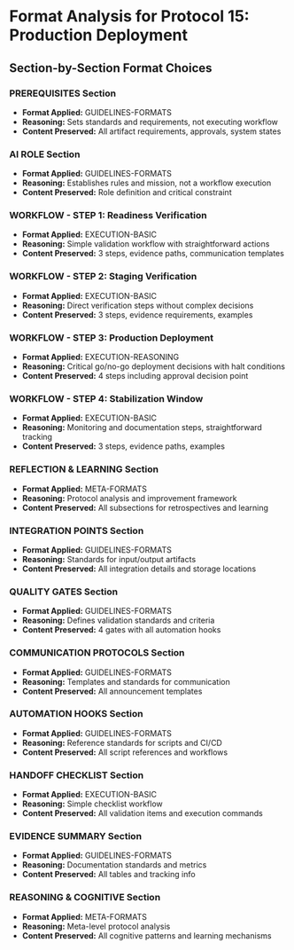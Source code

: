 # Format Analysis for Protocol 15: Production Deployment

## Section-by-Section Format Choices

### PREREQUISITES Section
- **Format Applied:** GUIDELINES-FORMATS
- **Reasoning:** Sets standards and requirements, not executing workflow
- **Content Preserved:** All artifact requirements, approvals, system states

### AI ROLE Section  
- **Format Applied:** GUIDELINES-FORMATS
- **Reasoning:** Establishes rules and mission, not a workflow execution
- **Content Preserved:** Role definition and critical constraint

### WORKFLOW - STEP 1: Readiness Verification
- **Format Applied:** EXECUTION-BASIC
- **Reasoning:** Simple validation workflow with straightforward actions
- **Content Preserved:** 3 steps, evidence paths, communication templates

### WORKFLOW - STEP 2: Staging Verification
- **Format Applied:** EXECUTION-BASIC
- **Reasoning:** Direct verification steps without complex decisions
- **Content Preserved:** 3 steps, evidence requirements, examples

### WORKFLOW - STEP 3: Production Deployment
- **Format Applied:** EXECUTION-REASONING
- **Reasoning:** Critical go/no-go deployment decisions with halt conditions
- **Content Preserved:** 4 steps including approval decision point

### WORKFLOW - STEP 4: Stabilization Window
- **Format Applied:** EXECUTION-BASIC
- **Reasoning:** Monitoring and documentation steps, straightforward tracking
- **Content Preserved:** 3 steps, evidence paths, examples

### REFLECTION & LEARNING Section
- **Format Applied:** META-FORMATS
- **Reasoning:** Protocol analysis and improvement framework
- **Content Preserved:** All subsections for retrospectives and learning

### INTEGRATION POINTS Section
- **Format Applied:** GUIDELINES-FORMATS
- **Reasoning:** Standards for input/output artifacts
- **Content Preserved:** All integration details and storage locations

### QUALITY GATES Section
- **Format Applied:** GUIDELINES-FORMATS
- **Reasoning:** Defines validation standards and criteria
- **Content Preserved:** 4 gates with all automation hooks

### COMMUNICATION PROTOCOLS Section
- **Format Applied:** GUIDELINES-FORMATS
- **Reasoning:** Templates and standards for communication
- **Content Preserved:** All announcement templates

### AUTOMATION HOOKS Section
- **Format Applied:** GUIDELINES-FORMATS
- **Reasoning:** Reference standards for scripts and CI/CD
- **Content Preserved:** All script references and workflows

### HANDOFF CHECKLIST Section
- **Format Applied:** EXECUTION-BASIC
- **Reasoning:** Simple checklist workflow
- **Content Preserved:** All validation items and execution commands

### EVIDENCE SUMMARY Section
- **Format Applied:** GUIDELINES-FORMATS
- **Reasoning:** Documentation standards and metrics
- **Content Preserved:** All tables and tracking info

### REASONING & COGNITIVE Section
- **Format Applied:** META-FORMATS
- **Reasoning:** Meta-level protocol analysis
- **Content Preserved:** All cognitive patterns and learning mechanisms
